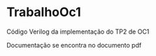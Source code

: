 # TrabalhoOc1
Código Verilog da implementação do TP2 de OC1

Documentação se encontra no documento pdf
